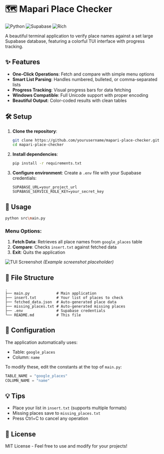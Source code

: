 # 🗺️ Mapari Place Checker

![Python](https://img.shields.io/badge/python-3.8+-blue.svg)
![Supabase](https://img.shields.io/badge/Supabase-3.0+-green.svg)
![Rich](https://img.shields.io/badge/Rich_TUI-13.0+-orange.svg)

A beautiful terminal application to verify place names against a set large Supabase database, featuring a colorful TUI interface with progress tracking. 

## ✨ Features

- **One-Click Operations**: Fetch and compare with simple menu options
- **Smart List Parsing**: Handles numbered, bulleted, or comma-separated lists
- **Progress Tracking**: Visual progress bars for data fetching
- **Windows Compatible**: Full Unicode support with proper encoding
- **Beautiful Output**: Color-coded results with clean tables

## 🛠️ Setup

1. **Clone the repository**:
   ```bash
   git clone https://github.com/yourusername/mapari-place-checker.git
   cd mapari-place-checker
   ```

2. **Install dependencies**:
   ```bash
   pip install -r requirements.txt
   ```

3. **Configure environment**:
   Create a `.env` file with your Supabase credentials:
   ```env
   SUPABASE_URL=your_project_url
   SUPABASE_SERVICE_ROLE_KEY=your_secret_key
   ```

## 🚀 Usage

```bash
python src\main.py
```

### Menu Options:
1. **Fetch Data**: Retrieves all place names from `google_places` table
2. **Compare**: Checks `insert.txt` against fetched data
3. **Exit**: Quits the application

![TUI Screenshot](https://i.imgur.com/placeholder.png) *(Example screenshot placeholder)*

## 📁 File Structure

```
.
├── main.py            # Main application
├── insert.txt         # Your list of places to check
├── fetched_data.json  # Auto-generated place data
├── missing_places.txt # Auto-generated missing places
├── .env               # Supabase credentials
└── README.md          # This file
```

## 🔧 Configuration

The application automatically uses:
- Table: `google_places`
- Column: `name`

To modify these, edit the constants at the top of `main.py`:
```python
TABLE_NAME = "google_places"
COLUMN_NAME = "name"
```

## 💡 Tips

- Place your list in `insert.txt` (supports multiple formats)
- Missing places save to `missing_places.txt`
- Press Ctrl+C to cancel any operation

## 📜 License

MIT License - Feel free to use and modify for your projects!
